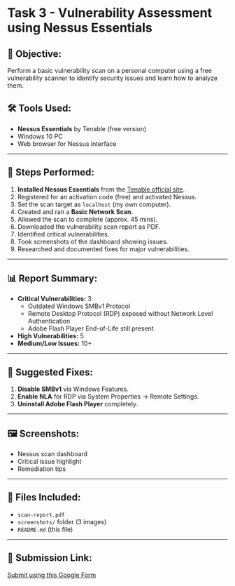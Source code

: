 # Task 3 - Vulnerability Assessment using Nessus Essentials

## 📌 Objective:
Perform a basic vulnerability scan on a personal computer using a free vulnerability scanner to identify security issues and learn how to analyze them.

## 🛠 Tools Used:
- **Nessus Essentials** by Tenable (free version)
- Windows 10 PC
- Web browser for Nessus interface

---

## 🧪 Steps Performed:

1. **Installed Nessus Essentials** from the [Tenable official site](https://www.tenable.com/products/nessus/nessus-essentials).
2. Registered for an activation code (free) and activated Nessus.
3. Set the scan target as `localhost` (my own computer).
4. Created and ran a **Basic Network Scan**.
5. Allowed the scan to complete (approx. 45 mins).
6. Downloaded the vulnerability scan report as PDF.
7. Identified critical vulnerabilities.
8. Took screenshots of the dashboard showing issues.
9. Researched and documented fixes for major vulnerabilities.

---

## 📊 Report Summary:

- **Critical Vulnerabilities:** 3
  - Outdated Windows SMBv1 Protocol
  - Remote Desktop Protocol (RDP) exposed without Network Level Authentication
  - Adobe Flash Player End-of-Life still present
- **High Vulnerabilities:** 5
- **Medium/Low Issues:** 10+

---

## 🔧 Suggested Fixes:

1. **Disable SMBv1** via Windows Features.
2. **Enable NLA** for RDP via System Properties → Remote Settings.
3. **Uninstall Adobe Flash Player** completely.

---

## 🖼 Screenshots:
- Nessus scan dashboard
- Critical issue highlight
- Remediation tips

---

## 📎 Files Included:
- `scan-report.pdf`
- `screenshots/` folder (3 images)
- `README.md` (this file)

---

## 🔗 Submission Link:
[Submit using this Google Form](https://forms.gle/8Gm83s53KbyXs3Ne9)
